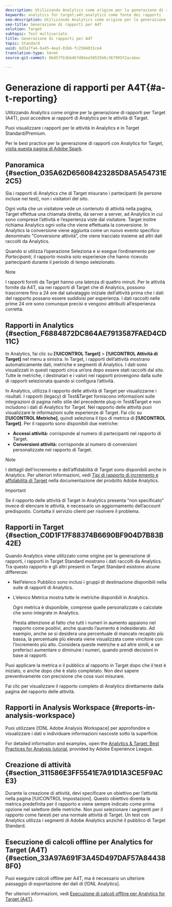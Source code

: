 ```yaml
---
description: Utilizzando Analytics come origine per la generazione di rapporti per Target (A4T), puoi accedere ai rapporti di Analytics per le attività di Target.
keywords: analytics for target;a4t;analytics come fonte dei rapporti
seo-description: Utilizzando Analytics come origine per la generazione di rapporti per Target (A4T), puoi accedere ai rapporti di Analytics per le attività di Target.
seo-title: Generazione di rapporti per A4T
solution: Target
subtopic: Test multivariato
title: Generazione di rapporti per A4T
topic: Standard
uuid: bd3a7fa4-ba45-4ea3-81b6-fc2584831ce4
translation-type: tm+mt
source-git-commit: 8bd57fb3bb467d8dae50535b6c367995f2acabac

---
```



# Generazione di rapporti per A4T{#a-t-reporting}

Utilizzando Analytics come origine per la generazione di rapporti per Target (A4T), puoi accedere ai rapporti di Analytics per le attività di Target.

Puoi visualizzare i rapporti per le attività in Analytics e in Target Standard/Premium.

Per le best practice per la generazione di rapporti con Analytics for Target, [visita questa pagina di Adobe Spark](https://spark.adobe.com/page/Lo3Spm4oBOvwF/).

## Panoramica {#section_035A62D65608423285D8A5A54731E2C5}

Sia i rapporti di Analytics che di Target misurano i partecipanti (le persone incluse nei test), non i visitatori del sito.

Ogni volta che un visitatore vede un contenuto di attività nella pagina, Target effettua una chiamata diretta, da server a server, ad Analytics in cui sono comprese l’attività e l’esperienza viste dal visitatore. Target inoltre richiama Analytics ogni volta che viene effettuata la conversione. In Analytics la conversione viene aggiunta come un nuovo evento specifico denominato “Conversione attività”, che viene tracciato insieme ad altri dati raccolti da Analytics.

Quando si utilizza l’operazione Seleziona e si esegue l’ordinamento per *Partecipanti*, il rapporto mostra solo esperienze che hanno ricevuto partecipanti durante il periodo di tempo selezionato.

>[!NOTE]
>
>I rapporti forniti da Target hanno una latenza di quattro minuti. Per le attività fornite da A4T, sia nei rapporti di Target che di Analytics, possono trascorrere fino a 24 ore dal salvataggio iniziale dell’attività prima che i dati del rapporto possano essere suddivisi per esperienza. I dati raccolti nelle prime 24 ore sono comunque precisi e vengono attribuiti all’esperienza corretta.

## Rapporti in Analytics {#section_F6884872DC864AE7913587FAED4CD11C}

In Analytics, fai clic su **[!UICONTROL Target]** &gt; **[!UICONTROL Attività di Target]** nel menu a sinistra. In Target, i rapporti dell’attività mostrano automaticamente dati, metriche e segmenti di Analytics. I dati sono visualizzati in questi rapporti circa un’ora dopo essere stati raccolti dal sito. Tutte le metriche, i destinatari e i valori nei rapporti provengono dalla suite di rapporti selezionata quando si configura l’attività.

In Analytics, utilizza il rapporto delle attività di Target per visualizzarne i risultati. I rapporti (legacy) di Test&amp;Target forniscono informazioni sulle integrazioni di pagina nello stile del precedente plug-in Test&amp;Target e non includono i dati di Analytics for Target. Nel rapporto delle attività puoi visualizzare le informazioni sulle esperienze di Target. Fai clic su **[!UICONTROL Metriche]**, quindi seleziona il tipo di metrica di **[!UICONTROL Target]**. Per il rapporto sono disponibili due metriche:

* **Accessi attività:** corrisponde al numero di partecipanti nel rapporto di Target.
* **Conversioni attività:** corrisponde al numero di conversioni personalizzate nel rapporto di Target.

>[!NOTE]
>
>I dettagli dell’incremento e dell’affidabilità di Target sono disponibili anche in Analytics. Per ulteriori informazioni, vedi [Tipi di rapporto di incremento e affidabilità di Target](https://marketing.adobe.com/resources/help/en_US/reference/report_target_lift_confidence.html) nella documentazione del prodotto Adobe Analytics.

>[!IMPORTANT]
>
>Se il rapporto delle attività di Target in Analytics presenta “non specificato” invece di elencare le attività, è necessario un aggiornamento dell’account predisposto. Contatta il servizio clienti per risolvere il problema.

## Rapporti in Target {#section_C0D1F17F88374B6690BF904D7B83B42E}

Quando Analytics viene utilizzato come origine per la generazione di rapporti, i rapporti in Target Standard mostrano i dati raccolti da Analytics. Tra questo rapporto e gli altri presenti in Target Standard esistono alcune differenze:

* Nell’elenco Pubblico sono inclusi i gruppi di destinazione disponibili nella suite di rapporti di Analytics.
* L’elenco Metrica mostra tutte le metriche disponibili in Analytics.

   Ogni metrica è disponibile, comprese quelle personalizzate o calcolate che sono integrate in Analytics.

   Presta attenzione al fatto che tutti i numeri in aumento appaiono nel rapporto come positivi, anche quando l’aumento è indesiderato. Ad esempio, anche se si desidera una percentuale di mancato recapito più bassa, la percentuale più elevata viene visualizzata come vincitore con l’incremento più alto. Considera queste metriche e ad altre simili, e se preferisci aumentare o diminuire i numeri, quando prendi decisioni in base ai rapporti.

Puoi applicare la metrica o il pubblico al rapporto in Target dopo che il test è iniziato, o anche dopo che è stato completato. Non devi sapere preventivamente con precisione che cosa vuoi misurare.

Fai clic per visualizzare il rapporto completo di Analytics direttamente dalla pagina del rapporto delle attività.

## Rapporti in Analysis Workspace {#reports-in-analysis-workspace}

Puoi utilizzare [!DNL Adobe Analysis Workspace] per approfondire e visualizzare i dati o individuare informazioni nascoste sotto la superficie.

For detailed information and examples, open the [Analytics &amp; Target: Best Practices for Analysis tutorial](https://spark.adobe.com/page/Lo3Spm4oBOvwF/), provided by Adobe Experience League.

## Creazione di attività {#section_311586E3FF5541E7A91D1A3CE5F9ACE3}

Durante la creazione di attività, devi specificare un obiettivo per l’attività nella pagina [!UICONTROL Impostazioni]. Questo obiettivo diventa la metrica predefinita per il rapporto e viene sempre indicato come prima opzione nel selettore delle metriche. Non puoi selezionare i segmenti per il rapporto come faresti per una normale attività di Target. Un test con Analytics utilizza i segmenti di Adobe Analytics anziché il pubblico di Target Standard.

## Esecuzione di calcoli offline per Analytics for Target (A4T) {#section_33A97A691F3A45D497DAF57A844388F0}

Puoi eseguire calcoli offline per A4T, ma è necessario un ulteriore passaggio di esportazione dei dati di [!DNL Analytics].

Per ulteriori informazioni, vedi [Esecuzione di calcoli offline per Analytics for Target (A4T)](../../c-reports/conversion-rate.md#concept_0D0002A1EBDF420E9C50E2A46F36629B).
